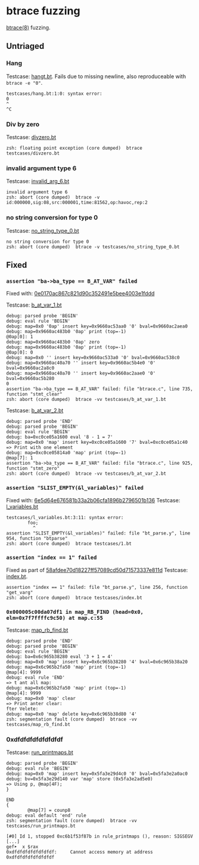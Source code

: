 # btrace fuzzing

[btrace(8)](http://man.openbsd.org/btrace) fuzzing.

## Untriaged

### Hang

Testcase: [hangt.bt](./testcases/hang.bt).
Fails due to missing newline, also reproduceable with `btrace -e "0"`.

```
testcases/hang.bt:1:0: syntax error:
0
^
^C
```

### Div by zero

Testcase: [divzero.bt](./testcases/divzero.bt)

```
zsh: floating point exception (core dumped)  btrace testcases/divzero.bt
```

### invalid argument type 6

Testcase: [invalid_arg_6.bt](./testcases/invalid_arg_6.bt)

```
invalid argument type 6
zsh: abort (core dumped)  btrace -v id:000000,sig:08,src:000001,time:81562,op:havoc,rep:2
```

### no string conversion for type 0

Testcase: [no_string_type_0.bt](./testcases/no_string_type_0.bt)

```
no string conversion for type 0
zsh: abort (core dumped)  btrace -v testcases/no_string_type_0.bt
```

## Fixed

### `assertion "ba->ba_type == B_AT_VAR" failed`

Fixed with: [0e0170ac867c821d90c352491e5bee4003e1fddd](https://github.com/openbsd/src/commit/0e0170ac867c821d90c352491e5bee4003e1fddd)

Testcase: [b_at_var_1.bt](./testcases/resolved/b_at_var_1.bt)

```
debug: parsed probe 'BEGIN'
debug: eval rule 'BEGIN'
debug: map=0x0 '0ap' insert key=0x9660ac53aa0 '0' bval=0x9660ac2aea0
debug: map=0x9660ac483b0 '0ap' print (top=-1)
@0ap[0]: 1
debug: map=0x9660ac483b0 '0ap' zero
debug: map=0x9660ac483b0 '0ap' print (top=-1)
@0ap[0]: 0
debug: map=0x0 '' insert key=0x9660ac533a0 '0' bval=0x9660ac538c0
debug: map=0x9660ac40a70 '' insert key=0x9660ac5b4e0 '0' bval=0x9660ac2a8c0
debug: map=0x9660ac40a70 '' insert key=0x9660ac2aae0 '0' bval=0x9660ac5b280
0
assertion "ba->ba_type == B_AT_VAR" failed: file "btrace.c", line 735, function "stmt_clear"
zsh: abort (core dumped)  btrace -vv testcases/b_at_var_1.bt
```

Testcase: [b_at_var_2.bt](./testcases/resolved/b_at_var_2.bt)

```
debug: parsed probe 'END'
debug: parsed probe 'BEGIN'
debug: eval rule 'BEGIN'
debug: ba=0xc0ce05a1600 eval '8 - 1 = 7'
debug: map=0x0 'map' insert key=0xc0ce05a1600 '7' bval=0xc0ce05a1c40
=> Print with one element
debug: map=0xc0ce05814a0 'map' print (top=-1)
@map[7]: 1
assertion "ba->ba_type == B_AT_VAR" failed: file "btrace.c", line 925, function "stmt_zero"
zsh: abort (core dumped)  btrace -vv testcases/b_at_var_2.bt
```

### `assertion "SLIST_EMPTY(&l_variables)" failed`

Fixed with: [6e5d64e676581b33a2b06cfa1896b2796501b136](https://github.com/openbsd/src/commit/6e5d64e676581b33a2b06cfa1896b2796501b136)
Testcase: [l_variables.bt](testcases/resolved/l_variables.bt)

```
testcases/l_variables.bt:3:11: syntax error:
        foo;
          ^
assertion "SLIST_EMPTY(&l_variables)" failed: file "bt_parse.y", line 954, function "btparse"
zsh: abort (core dumped)  btrace testcases/1.bt
```

### `assertion "index == 1" failed`

Fixed as part of [58afdee70d18227ff57089cd50d71573337e811d](https://github.com/openbsd/src/commit/58afdee70d18227ff57089cd50d71573337e811d)
Testcase: [index.bt](./testcases/resolved/index.bt).

```
assertion "index == 1" failed: file "bt_parse.y", line 256, function "get_varg"
zsh: abort (core dumped)  btrace testcases/index.bt
```

### `0x000005c00da07df1 in map_RB_FIND (head=0x0, elm=0x7f7ffffc9c50) at map.c:55`

Testcase: [map_rb_find.bt](./testcases/map_rb_find.bt)

```
debug: parsed probe 'END'
debug: parsed probe 'BEGIN'
debug: eval rule 'BEGIN'
debug: ba=0x6c965b38280 eval '3 + 1 = 4'
debug: map=0x0 'map' insert key=0x6c965b38280 '4' bval=0x6c965b38a20
debug: map=0x6c965b2fa50 'map' print (top=-1)
@map[4]: 9999
debug: eval rule 'END'
=> t ant all map:
debug: map=0x6c965b2fa50 'map' print (top=-1)
@map[4]: 9999
debug: map=0x0 'map' clear
=> Print anter clear:
fter Velete:
debug: map=0x0 'map' delete key=0x6c965b38d80 '4'
zsh: segmentation fault (core dumped)  btrace -vv testcases/map_rb_find.bt
```

### 0xdfdfdfdfdfdfdfdf

Testcase: [run_printmaps.bt](./testcases/run_printmaps.bt)

```
debug: parsed probe 'BEGIN'
debug: eval rule 'BEGIN'
debug: map=0x0 'map' insert key=0x5fa3e29d4c0 '0' bval=0x5fa3e2a0ac0
debug: bv=0x5fa3e29d140 var 'map' store (0x5fa3e2ad5e0)
=> Using p, @map[4F);
}

END
{
        @map[7] = counp8
debug: eval default 'end' rule
zsh: segmentation fault (core dumped)  btrace -vv testcases/run_printmaps.bt
```

```
[#0] Id 1, stopped 0xc6b1f53f87b in rule_printmaps (), reason: SIGSEGV
[...]
gef➤  x $rax
0xdfdfdfdfdfdfdfdf:     Cannot access memory at address 0xdfdfdfdfdfdfdfdf
```

